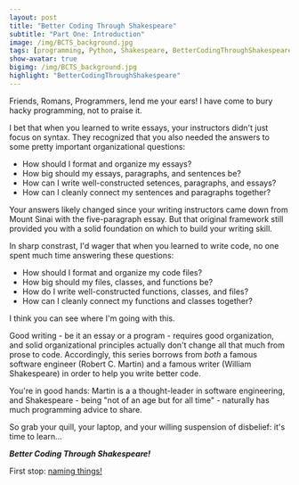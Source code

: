 ```yaml
---
layout: post
title: "Better Coding Through Shakespeare"
subtitle: "Part One: Introduction"
image: /img/BCTS_background.jpg
tags: [programming, Python, Shakespeare, BetterCodingThroughShakespeare, teaching]
show-avatar: true
bigimg: /img/BCTS_background.jpg
highlight: "BetterCodingThroughShakespeare"
---
```


Friends, Romans, Programmers, lend me your ears! I have come to bury hacky programming, not to praise it.

I bet that when you learned to write essays, your instructors didn't just focus on syntax. They recognized that you also needed the answers to some pretty important organizational questions:

- How should I format and organize my essays?
- How big should my essays, paragraphs, and sentences be?
- How can I write well-constructed setences, paragraphs, and essays?
- How can I cleanly connect my sentences and paragraphs together?

Your answers likely changed since your writing instructors came down from Mount Sinai with the five-paragraph essay. But that original framework still provided you with a solid foundation on which to build your writing skill.

In sharp constrast, I'd wager that when you learned to write code, no one spent much time answering these questions:

- How should I format and organize my code files?
- How big should my files, classes, and functions be?
- How do I write well-constructed functions, classes, and files?
- How can I cleanly connect my functions and classes together?

I think you can see where I'm going with this. 

Good writing - be it an essay or a program - requires good organization, and solid organizational principles actually don't change all that much from prose to code. Accordingly, this series borrows from *both* a famous software engineer (Robert C. Martin) and a famous writer (William Shakespeare) in order to help you write better code. 

You're in good hands: Martin is a a thought-leader in software engineering, and Shakespeare - being "not of an age but for all time" - naturally has much programming advice to share.

So grab your quill, your laptop, and your willing suspension of disbelief: it's time to learn...

***Better Coding Through Shakespeare!***

First stop: [naming things!](/highlights/2018-08-18-bcts-naming)
